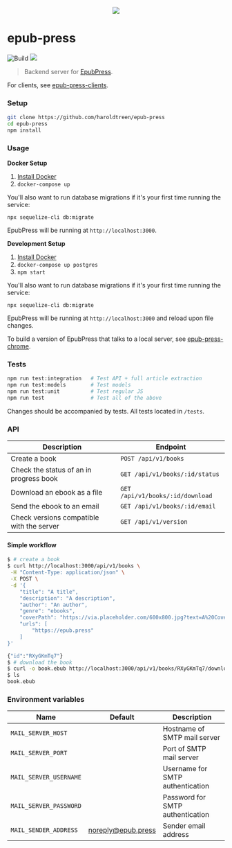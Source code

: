<p align="center"><img src="https://cloud.githubusercontent.com/assets/1745854/14191006/397082b2-f75b-11e5-9f5b-6016d069556b.png"/>
</p>

# epub-press

![Build](https://github.com/haroldtreen/epub-press/workflows/Build/badge.svg?branch=master)
<a href="https://codeclimate.com/github/haroldtreen/epub-press/maintainability"><img src="https://api.codeclimate.com/v1/badges/444d1c975273b32ee0f1/maintainability" /></a>

> Backend server for [EpubPress](https://epub.press).

For clients, see [epub-press-clients](https://github.com/haroldtreen/epub-press-clients).

### Setup

```bash
git clone https://github.com/haroldtreen/epub-press
cd epub-press
npm install
```

### Usage

**Docker Setup**

1.  [Install Docker](https://docs.docker.com/engine/installation/)
1.  `docker-compose up`

You'll also want to run database migrations if it's your first time running the service:

`npx sequelize-cli db:migrate`

EpubPress will be running at `http://localhost:3000`.

**Development Setup**

1.  [Install Docker](https://docs.docker.com/engine/installation/)
1.  `docker-compose up postgres`
1.  `npm start`

You'll also want to run database migrations if it's your first time running the service:

`npx sequelize-cli db:migrate`

EpubPress will be running at `http://localhost:3000` and reload upon file changes.

To build a version of EpubPress that talks to a local server, see
[epub-press-chrome](https://github.com/haroldtreen/epub-press-clients/tree/master/packages/epub-press-chrome#usage-with-local-server).

### Tests

```bash
npm run test:integration   # Test API + full article extraction
npm run test:models        # Test models
npm run test:unit          # Test regular JS
npm run test               # Test all of the above
```

Changes should be accompanied by tests. All tests located in `/tests`.

### API

| Description                               | Endpoint                         |
| ----------------------------------------- | -------------------------------- |
| Create a book                             | `POST /api/v1/books`             |
| Check the status of an in progress book   | `GET /api/v1/books/:id/status`   |
| Download an ebook as a file               | `GET /api/v1/books/:id/download` |
| Send the ebook to an email                | `GET /api/v1/books/:id/email`    |
| Check versions compatible with the server | `GET /api/v1/version`            |

#### Simple workflow
```sh
$ # create a book
$ curl http://localhost:3000/api/v1/books \
 -H "Content-Type: application/json" \
 -X POST \
 -d '{
    "title": "A title",
    "description": "A description",
    "author": "An author",
    "genre": "ebooks",
    "coverPath": "https://via.placeholder.com/600x800.jpg?text=A%20Cover",
    "urls": [
        "https://epub.press"
    ]
}'

{"id":"RXyGKmTq7"}
$ # download the book
$ curl -o book.ebub http://localhost:3000/api/v1/books/RXyGKmTq7/download
$ ls
book.ebub
```

### Environment variables

 | Name                   | Default            | Description                       |
 |------------------------|--------------------|-----------------------------------|
 | `MAIL_SERVER_HOST`     |                    | Hostname of SMTP mail server      |
 | `MAIL_SERVER_PORT`     |                    | Port of SMTP mail server          |
 | `MAIL_SERVER_USERNAME` |                    | Username for SMTP authentication  |
 | `MAIL_SERVER_PASSWORD` |                    | Password for SMTP authentication  |
 | `MAIL_SENDER_ADDRESS`  | noreply@epub.press | Sender email address              |
